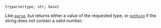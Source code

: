 ```
tryparse(type, str; base)
```

Like [`parse`](@ref), but returns either a value of the requested type, or [`nothing`](@ref) if the string does not contain a valid number.
